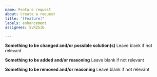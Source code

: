 ```yaml
---
name: Feature request
about: Create a request
title: "[Feature]"
labels: enhancement
assignees: SvR2516

---
```


**Something to be changed and/or possible solution(s)**
Leave blank if not relevant

**Something to be added and/or reasoning**
Leave blank if not relevant

**Something to be removed and/or reasoning**
Leave blank if not relevant
